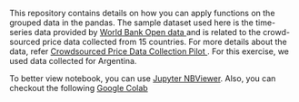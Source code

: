 This repository contains details on how you can apply functions on the grouped data in the pandas. The sample dataset used here is the time-series data provided by <a href="https://data.worldbank.org/"> World Bank Open data </a> and is related to the crowd-sourced price data collected from 15 countries. For more details about the data, refer <a href="https://datacatalog.worldbank.org/dataset/crowdsourced-price-data-collection-pilot"> Crowdsourced Price Data Collection Pilot </a>. For this exercise, we used data collected for Argentina.

To better view notebook, you can use <a href="https://nbviewer.jupyter.org">Jupyter NBViewer</a>. Also, you can checkout the following <a href="https://colab.research.google.com/github/ankitgoel1602/data-science/blob/master/data-analysis/pandas-groups/pandas_apply_user_defined_functions_on_groups.ipynb"> Google Colab </a>
